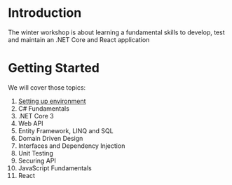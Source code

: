 # Introduction 
The winter workshop is about learning a fundamental skills to develop, test and maintain an .NET Core and React application

# Getting Started
We will cover those topics:
1.	[Setting up environment](https://dev.azure.com/divanisevic/_git/WinterWorkShop.Cinema?path=%2Fdocs%2F01-setting-up-environment.md&version=GBmaster&_a=contents)
2.	C# Fundamentals
3.	.NET Core 3
4.  Web API
5.  Entity Framework, LINQ and SQL
6.	Domain Driven Design
7.  Interfaces and Dependency Injection
8.  Unit Testing
9.  Securing API
10. JavaScript Fundamentals
11. React
